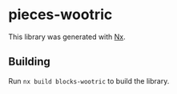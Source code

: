 # pieces-wootric

This library was generated with [Nx](https://nx.dev).

## Building

Run `nx build blocks-wootric` to build the library.
